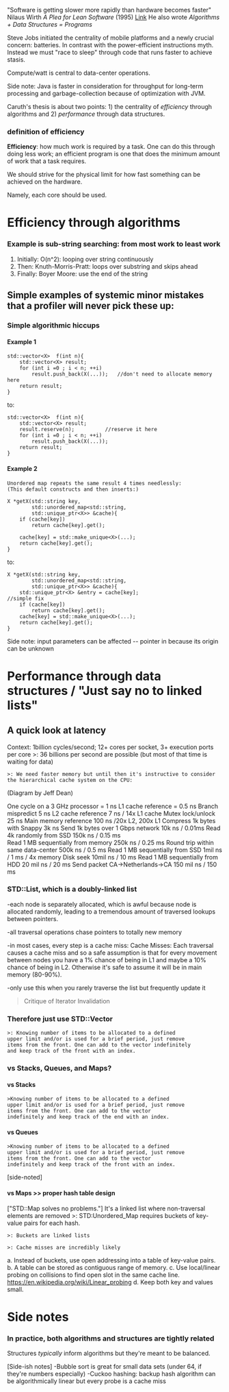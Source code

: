 

"Software is getting slower more rapidly than hardware becomes faster"
Nilaus Wirth <em> A Plea for Lean Software </em> (1995)
<a href='https://cr.yp.to/bib/1995/wirth.pdf'>Link</a>
He also wrote <em>Algorithms + Data Structures = Programs</em>

Steve Jobs initiated the centrality of mobile platforms and a newly crucial concern: batteries.
In contrast with the power-efficient instructions myth. Instead we must "race to sleep" through code that runs faster to achieve stasis. 

Compute/watt is central to data-center operations. 

Side note: Java is faster in consideration for throughput for long-term processing and garbage-collection because of optimization with JVM. 


Caruth's thesis is about two points: 1) the centrality of <em>efficiency</em> through algorithms and 2) <em>performance</em> through data structures.

### definition of efficiency
<b>Efficiency</b>: how much work is required by a task. One can do this through doing less work; an efficient program is one that does the minimum amount of work that a task requires. 

We should strive for the physical limit for how fast something can be achieved on the hardware.

Namely, each core should be used. 



# Efficiency through algorithms
### Example is sub-string searching: from most work to least work
  1) Initially: O(n^2): looping over string continuously 
  2) Then: Knuth-Morris-Pratt: loops over substring and skips ahead 
  3) Finally: Boyer Moore: use the end of the string 


## Simple examples of systemic minor mistakes that a profiler will never pick these up:
### Simple algorithmic hiccups

#### Example 1
	std::vector<X>  f(int n){
		std::vector<X> result;
		for (int i =0 ; i < n; ++i)
			result.push_back(X(...));   //don't need to allocate memory here 
		return result;
	}
to: 

	std::vector<X>  f(int n){
		std::vector<X> result;
		result.reserve(n); 			//reserve it here 
		for (int i =0 ; i < n; ++i)
			result.push_back(X(...)); 
		return result;
	}

#### Example 2
	Unordered map repeats the same result 4 times needlessly:
	(This default constructs and then inserts:)

	X *getX(std::string key,
			std::unordered_map<std::string, 
			std::unique_ptr<X>> &cache){
		if (cache[key])
			return cache[key].get();

		cache[key] = std::make_unique<X>(...);
		return cache[key].get();
	}
to:

	X *getX(std::string key,
			std::unordered_map<std::string, 
			std::unique_ptr<X>> &cache){
		std::unique_ptr<X> &entry = cache[key]; 					//simple fix
		if (cache[key])
			return cache[key].get();
		cache[key] = std::make_unique<X>(...);
		return cache[key].get();
	}


Side note: input parameters can be affected -- pointer in because its origin can be unknown 

# Performance through data structures / "Just say no to linked lists"
## A quick look at latency

Context: 1billion cycles/second; 12+ cores per socket, 3+ execution ports per core
	>: 36 billions per second are possible (but most of that time is waiting for data)

	>: We need faster memory but until then it's instructive to consider the hierarchical cache system on the CPU:

(Diagram by Jeff Dean)

One cycle on a 3 GHz processor =						     1 ns
L1 cache reference = 										     0.5 ns
Branch mispredict 											     5 ns 
L2 cache reference 											7 ns / 14x L1 cache
Mutex lock/unlock												25 ns
Main memory reference										100 ns /20x L2, 200x L1
Compress 1k bytes with Snappy 								3k ns
Send 1k bytes over 1 Gbps network							10k ns / 0.01ms
Read 4k randomly from SSD									150k ns / 0.15 ms	  
Read 1 MB sequentially from memory						     250k ns / 0.25 ms
Round trip within same data-center							500k ns / 0.5 ms
Read 1 MB sequentially from SSD							1mil ns / 1 ms / 4x memory
Disk seek														10mil ns / 10 ms 
Read 1 MB sequentially from HDD							20 mil ns / 20 ms
Send packet CA->Netherlands->CA 							150 mil ns / 150 ms


### STD::List, which is a doubly-linked list
-each node is separately allocated, which is awful because node is allocated randomly, leading to a tremendous amount of traversed lookups between pointers.

-all traversal operations chase pointers to totally new memory

-in most cases, every step is a cache miss:
	Cache Misses:
			Each traversal causes a cache miss and so a safe 
			assumption is that for every movement between
			nodes you have a 1% chance of being in L1 and 
			maybe a 10% chance of being in L2. Otherwise 
			it's safe to assume it will be in main memory (80-90%). 


-only use this when you rarely traverse the list but frequently update it 

>Critique of Iterator Invalidation

### Therefore just use STD::Vector
	>: Knowing number of items to be allocated to a defined 
	upper limit and/or is used for a brief period, just remove 
	items from the front. One can add to the vector indefinitely 
	and keep track of the front with an index. 

### vs Stacks, Queues, and Maps? 

#### vs Stacks
	>Knowing number of items to be allocated to a defined  
	upper limit and/or is used for a brief period, just remove 
	items from the front. One can add to the vector 
	indefinitely and keep track of the end with an index. 

#### vs Queues
	>Knowing number of items to be allocated to a defined 
	upper limit and/or is used for a brief period, just remove 
	items from the front. One can add to the vector 
	indefinitely and keep track of the front with an index. 

[side-noted]
#### vs Maps >> proper hash table design
["STD::Map solves no problems."]
It's a linked list where non-traversal elements are removed
	>: STD:Unordered_Map requires buckets of key-value pairs for each hash.
	
	>: Buckets are linked lists 
	
	>: Cache misses are incredibly likely

a. Instead of buckets, use open addressing into a table of key-value pairs. 
b. A table can be stored as contiguous range of memory. 
c. Use local/linear probing on collisions to find open slot in the same cache line.
	https://en.wikipedia.org/wiki/Linear_probing
d. Keep both key and values small.


# Side notes 
### In practice, both algorithms and structures are tightly related
Structures <em>typically</em> inform algorithms but they're meant to be balanced.

[Side-ish notes]
-Bubble sort is great for small data sets (under 64, if they're numbers especially)
-Cuckoo hashing: backup hash algorithm can be algorithmically linear but every probe is a cache miss

